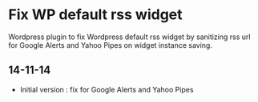 Fix WP default rss widget
================

Wordpress plugin to fix Wordpress default rss widget by sanitizing rss url for Google Alerts and Yahoo Pipes on widget instance saving.


14-11-14
---

- Initial version : fix for Google Alerts and Yahoo Pipes
